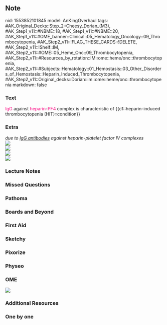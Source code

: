 ## Note
nid: 1553852101845
model: AnKingOverhaul
tags: #AK_Original_Decks::Step_2::Cheesy_Dorian_(M3), #AK_Step1_v11::#NBME::18, #AK_Step1_v11::#NBME::20, #AK_Step1_v11::#OME_banner::Clinical::05_Hematology_Oncology::09_Thrombocytopenia, #AK_Step2_v11::!FLAG_THESE_CARDS::!DELETE, #AK_Step2_v11::!Shelf::IM, #AK_Step2_v11::#OME::05_Heme_Onc::09_Thrombocytopenia, #AK_Step2_v11::#Resources_by_rotation::IM::ome::heme/onc::thrombocytopenia, #AK_Step2_v11::#Subjects::Hematology::01_Hemostasis::03_Other_Disorders_of_Hemostasis::Heparin_Induced_Thrombocytopenia, #AK_Step2_v11::Original_decks::Dorian::im::ome::heme/onc::thrombocytopenia
markdown: false

### Text
<font color="#FC0280">IgG</font> against <font color=
"#FC0280">heparin</font>-<font color="#FC0280">PF4</font> complex
is characteristic of {{c1::heparin-induced thrombocytopenia
(HIT)::condition}}

### Extra
<div>
  <div>
    <i>due to <u>IgG antibodies</u> against heparin-platelet factor
    IV complexes</i>
  </div>
  <div style="font-weight: bold;"></div><b><img src="HIT.png"></b>
</div>
<div>
  <i><img src="paste-949466945290243.jpg"></i>
</div>
<div>
  <div>
    <div>
      <div>
        <i><img src="paste-892644527964161.jpg"></i>
      </div>
      <div>
        <i><img src="paste-762511313862659.jpg"></i>
      </div>
    </div>
  </div>
</div>

### Lecture Notes


### Missed Questions


### Pathoma


### Boards and Beyond


### First Aid


### Sketchy


### Pixorize


### Physeo


### OME
<div class="ome-widget">
  <a href=
  "https://onlinemeded.org/spa/hematology-oncology/thrombocytopenia/acquire?ref=anki">
  <img src="_OME_AnkiFlashcards_Lesson_5.png"></a>
</div>

### Additional Resources


### One by one

